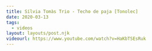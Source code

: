 ```yaml
---
title: Sílvia Tomàs Trio - Techo de paja [Tonolec]
date: 2020-03-13
tags:
  - videos
layout: layouts/post.njk
videourl: https://www.youtube.com/watch?v=HaKbTSEsRuk
---
```


